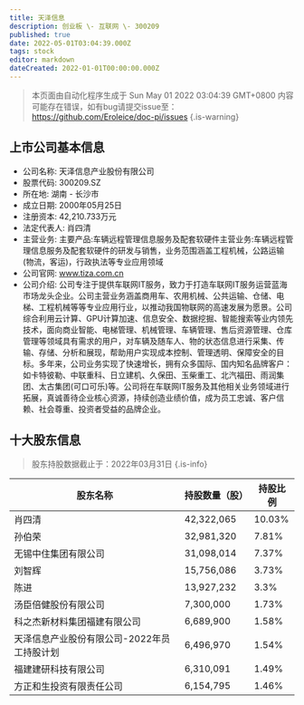 ```yaml
---
title: 天泽信息
description: 创业板 \- 互联网 \- 300209
published: true
date: 2022-05-01T03:04:39.000Z
tags: stock
editor: markdown
dateCreated: 2022-01-01T00:00:00.000Z
---
```


> 本页面由自动化程序生成于 Sun May 01 2022 03:04:39 GMT+0800
> 内容可能存在错误，如有bug请提交issue至：https://github.com/Eroleice/doc-pi/issues
{.is-warning}

## 上市公司基本信息
- 公司名称: 天泽信息产业股份有限公司
- 股票代码: 300209.SZ
- 所在地: 湖南 - 长沙市
- 成立日期: 2000年05月25日
- 注册资本: 42,210.733万元
- 法定代表人: 肖四清
- 主营业务: 主要产品:车辆远程管理信息服务及配套软硬件主营业务:车辆远程管理信息服务及配套软硬件的研发与销售，业务范围涵盖工程机械，公路运输(物流，客运)，行政执法等专业应用领域
- 公司官网: www.tiza.com.cn
- 公司介绍: 公司专注于提供车联网IT服务，致力于打造车联网IT服务运营蓝海市场龙头企业。公司主营业务涵盖商用车、农用机械、公共运输、仓储、电梯、工程机械等等专业应用行业，以推动我国物联网的高速发展为愿景。公司综合利用云计算、GPU计算加速、信息安全、数据挖掘、智能搜索等业内领先技术，面向商业智能、电梯管理、机械管理、车辆管理、售后资源管理、仓库管理等领域具有需求的用户，对车辆及随车人、物的状态信息进行采集、传输、存储、分析和展现，帮助用户实现成本控制、管理透明、保障安全的目标。多年来，公司业务实现了快速增长，拥有众多国际、国内知名品牌客户：如卡特彼勒、中联重科、日立建机、久保田、玉柴重工、北汽福田、雨润集团、太古集团(可口可乐)等。公司将在车联网IT服务及其他相关业务领域进行拓展，真诚善待企业核心资源，持续创造业绩价值，成为员工忠诚、客户信赖、社会尊重、投资者受益的品牌企业。


## 十大股东信息
> 股东持股数据截止于：2022年03月31日
{.is-info}

| 股东名称 | 持股数量（股） | 持股比例 |
| --- | --- | --- |
| 肖四清 | 42,322,065 | 10.03% |
| 孙伯荣 | 32,981,320 | 7.81% |
| 无锡中住集团有限公司 | 31,098,014 | 7.37% |
| 刘智辉 | 15,756,086 | 3.73% |
| 陈进 | 13,927,232 | 3.3% |
| 汤臣倍健股份有限公司 | 7,300,000 | 1.73% |
| 科之杰新材料集团福建有限公司 | 6,689,900 | 1.58% |
| 天泽信息产业股份有限公司-2022年员工持股计划 | 6,496,970 | 1.54% |
| 福建建研科技有限公司 | 6,310,091 | 1.49% |
| 方正和生投资有限责任公司 | 6,154,795 | 1.46% |




